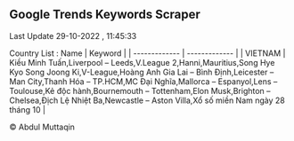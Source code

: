 

## Google Trends Keywords Scraper 
 
Last Update 29-10-2022 , 11:45:33

Country List :
 Name  | Keyword |
| ------------- | ------------- |
| VIETNAM | Kiều Minh Tuấn,Liverpool – Leeds,V.League 2,Hanni,Mauritius,Song Hye Kyo Song Joong Ki,V-League,Hoàng Anh Gia Lai – Bình Định,Leicester – Man City,Thanh Hóa – TP.HCM,MC Đại Nghĩa,Mallorca – Espanyol,Lens – Toulouse,Kẻ độc hành,Bournemouth – Tottenham,Elon Musk,Brighton – Chelsea,Địch Lệ Nhiệt Ba,Newcastle – Aston Villa,Xổ số miền Nam ngày 28 tháng 10 |



© Abdul Muttaqin 
